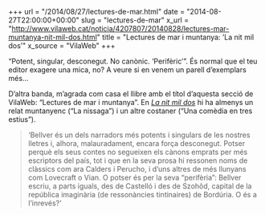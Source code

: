 +++
url = "/2014/08/27/lectures-de-mar.html"
date = "2014-08-27T22:00:00+00:00"
slug = "lectures-de-mar"
x_url = "http://www.vilaweb.cat/noticia/4207807/20140828/lectures-mar-muntanya-nit-mil-dos.html"
title = "Lectures de mar i muntanya: ’La nit mil dos’"
x_source = "VilaWeb"
+++

“Potent, singular, desconegut. No canònic. ‘Perifèric’”. És normal que el teu editor exagere una mica, no? A veure si en venem un parell d’exemplars més…

D’altra banda, m’agrada com casa el llibre amb el títol d’aquesta secció de VilaWeb: “Lectures de mar i muntanya”. En [*La nit mil dos*](http://carlesbellver.net/llibres/lanitmildos) hi ha almenys un relat muntanyenc (“La nissaga”) i un altre costaner (“Una comèdia en tres estius”).

> ‘Bellver és un dels narradors més potents i singulars de les nostres lletres i, alhora, malauradament, encara força desconegut. Potser perquè els seus contes no segueixen els cànons emprats per més escriptors del país, tot i que en la seva prosa hi ressonen noms de clàssics com ara Calders i Perucho, i d’uns altres de més llunyans com Lovecraft o Vian. O potser és per la seva “perifèria”: Bellver escriu, a parts iguals, des de Castelló i des de Szohôd, capital de la república imaginària (de ressonàncies tintinaires) de Bordúria. O és a l’inrevés?’
